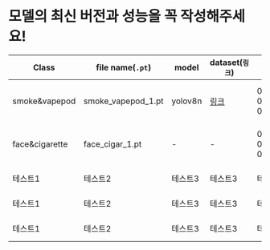 # 모델의 최신 버전과 성능을 꼭 작성해주세요!

|Class|file name(`.pt`)|model|dataset(`링크`)|P|R|mAP50|mAP50-95|
|------|---|---|---|---|---|---|---|
|smoke&vapepod|smoke_vapepod_1.pt|yolov8n|[링크](https://universe.roboflow.com/tiara-fb7pp/vaping-ulrul/dataset/13)|0.798(all) / 0.727(smoke) / 0.869(vapepod)|0.681 / 0.501 / 0.86|0.727 / 0.55 / 0.904|0.391 / 0.285 / 0.497|
|face&cigarette|face_cigar_1.pt|-|-|0.587(all) / 0.364(face) / 0.811(cigarette)|0.788 / 0.74 / 0.836|0.628 / 0.393 / 0.862|0.36 / 0.199 / 0.52|
|테스트1|테스트2|테스트3|테스트3|테스트3|테스트3|테스트3|테스트3|
|테스트1|테스트2|테스트3|테스트3|테스트3|테스트3|테스트3|테스트3|
|테스트1|테스트2|테스트3|테스트3|테스트3|테스트3|테스트3|테스트3|
